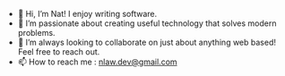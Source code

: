 - 👋 Hi, I’m Nat! I enjoy writing software.
- 👀 I’m passionate about creating useful technology that solves modern problems.
- 💞️ I’m always looking to collaborate on just about anything web based! Feel free to reach out.
- 📫 How to reach me : nlaw.dev@gmail.com

<!---
nlaw23/nlaw23 is a ✨ special ✨ repository because its `README.md` (this file) appears on your GitHub profile.
You can click the Preview link to take a look at your changes.
--->
